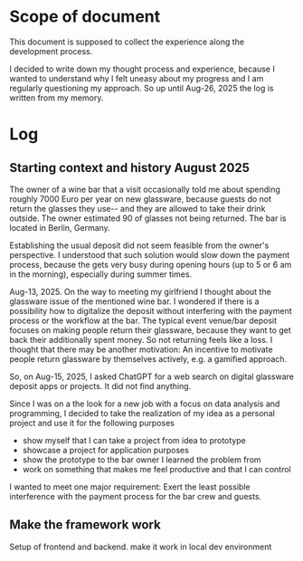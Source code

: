 # Scope of document

This document is supposed to collect the experience along the development process.

I decided to write down my thought process and experience, because I wanted to understand why I felt uneasy about my progress and I am regularly questioning my approach. So up until Aug-26, 2025 the log is written from my memory. 

# Log

## Starting context and history August 2025

The owner of a wine bar that a visit occasionally told me about spending roughly 7000 Euro per year on new glassware, because guests do not return the glasses they use-- and they are allowed to take their drink outside. The owner estimated 90 of glasses not being returned. The bar is located in Berlin, Germany. 

Establishing the usual deposit did not seem feasible from the owner's perspective. I understood that such solution would slow down the payment process, because the gets very busy during opening hours (up to 5 or 6 am in the morning), especially during summer times.

Aug-13, 2025. On the way to meeting my girlfriend I thought about the glassware issue of the mentioned wine bar. I wondered if there is a possibility how to digitalize the deposit without interfering with the payment process or the workflow at the bar. The typical event venue/bar deposit focuses on making people return their glassware, because they want to get back their additionally spent money. So not returning feels like a loss. I thought that there may be another motivation: An incentive to motivate people return glassware by themselves actively, e.g. a gamified approach. 

So, on Aug-15, 2025, I asked ChatGPT for a web search on digital glassware deposit apps or projects. It did not find anything.

Since I was on a the look for a new job with a focus on data analysis and programming, I decided to take the realization of my idea as a personal project and use it for the following purposes
* show myself that I can take a project from idea to prototype
* showcase a project for application purposes
* show the prototype to the bar owner I learned the problem from
* work on something that makes me feel productive and that I can control

I wanted to meet one major requirement: Exert the least possible interference with the payment process for the bar crew and guests.

## Make the framework work

Setup of frontend and backend.
make it work in local dev environment